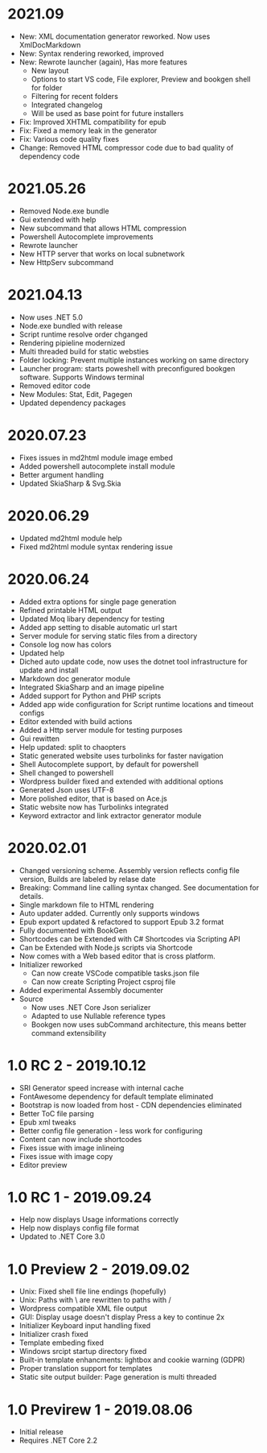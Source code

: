 # 2021.09
* New: XML documentation generator reworked. Now uses XmlDocMarkdown
* New: Syntax rendering reworked, improved
* New: Rewrote launcher (again), Has more features
	* New layout
	* Options to start VS code, File explorer, Preview and bookgen shell for folder
	* Filtering for recent folders
	* Integrated changelog
	* Will be used as base point for future installers
* Fix: Improved XHTML compatibility for epub
* Fix: Fixed a memory leak in the generator
* Fix: Various code quality fixes
* Change: Removed HTML compressor code due to bad quality of dependency code

# 2021.05.26
* Removed Node.exe bundle
* Gui extended with help
* New subcommand that allows HTML compression
* Powershell Autocomplete improvements
* Rewrote launcher
* New HTTP server that works on local subnetwork
* New HttpServ subcommand

# 2021.04.13
* Now uses .NET 5.0
* Node.exe bundled with release
* Script runtime resolve order chganged
* Rendering pipieline modernized
* Multi threaded build for static websties
* Folder locking: Prevent multiple instances working on same directory
* Launcher program: starts poweshell with preconfigured bookgen software. Supports Windows terminal
* Removed editor code
* New Modules: Stat, Edit, Pagegen
* Updated dependency packages

# 2020.07.23
* Fixes issues in md2html module image embed
* Added powershell autocomplete install module
* Better argument handling
* Updated SkiaSharp & Svg.Skia

# 2020.06.29
* Updated md2html module help
* Fixed md2html module syntax rendering issue

# 2020.06.24
* Added extra options for single page generation
* Refined printable HTML output
* Updated Moq libary dependency for testing
* Added app setting to disable automatic url start
* Server module for serving static files from a directory
* Console log now has colors
* Updated help
* Diched auto update code, now uses the dotnet tool infrastructure for update and install
* Markdown doc generator module
* Integrated SkiaSharp and an image pipeline
* Added support for Python and PHP scripts
* Added app wide configuration for Script runtime locations and timeout configs
* Editor extended with build actions
* Added a Http server module for testing purposes
* Gui rewitten
* Help updated: split to chaopters
* Static generated website uses turbolinks for faster navigation
* Shell Autocomplete support, by default for powershell
* Shell changed to powershell
* Wordpress builder fixed and extended with additional options
* Generated Json uses UTF-8
* More polished editor, that is based on Ace.js
* Static website now has Turbolinks integrated
* Keyword extractor and link extractor generator module

# 2020.02.01
* Changed versioning scheme. Assembly version reflects config file version, Builds are labeled by relase date
* Breaking: Command line calling syntax changed. See documentation for details.
* Single markdown file to HTML rendering
* Auto updater added. Currently only supports windows
* Epub export updated & refactored to support Epub 3.2 format
* Fully documented with BookGen
* Shortcodes can be Extended with C# Shortcodes via Scripting API
* Can be Extended with Node.js scripts via Shortcode
* Now comes with a Web based editor that is cross platform.
* Initializer reworked
	* Can now create VSCode compatible tasks.json file
	* Can now create Scripting Project csproj file
* Added experimental Assembly documenter
* Source
	* Now uses .NET Core Json serializer
	* Adapted to use Nullable reference types
	* Bookgen now uses subCommand architecture, this means better command extensibility


# 1.0 RC 2 - 2019.10.12
* SRI Generator speed increase with internal cache
* FontAwesome dependency for default template eliminated
* Bootstrap is now loaded from host - CDN dependencies eliminated
* Better ToC file parsing
* Epub xml tweaks
* Better config file generation - less work for configuring
* Content can now include shortcodes
* Fixes issue with image inlineing
* Fixes issue with image copy
* Editor preview

# 1.0 RC 1 - 2019.09.24
* Help now displays Usage informations correctly
* Help now displays config file format
* Updated to .NET Core 3.0

# 1.0 Preview 2 - 2019.09.02

* Unix: Fixed shell file line endings (hopefully)
* Unix: Paths with \ are rewritten to paths with / 
* Wordpress compatible XML file output
* GUI: Display usage doesn't display Press a key to continue 2x
* Initializer Keyboard input handling fixed
* Initializer crash fixed
* Template embeding fixed
* Windows srcipt startup directory fixed
* Built-in template enhancments: lightbox and cookie warning (GDPR)
* Proper translation support for templates
* Static site output builder: Page generation is multi threaded

# 1.0 Previrew 1 - 2019.08.06

* Initial release
* Requires .NET Core 2.2

